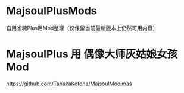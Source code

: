 # MajsoulPlusMods
自用雀魂Plus用Mod整理（仅保留当前最新版本上仍然可用内容）

# MajsoulPlus 用 偶像大师灰姑娘女孩 Mod
https://github.com/TanakaKotoha/MajsoulModimas

